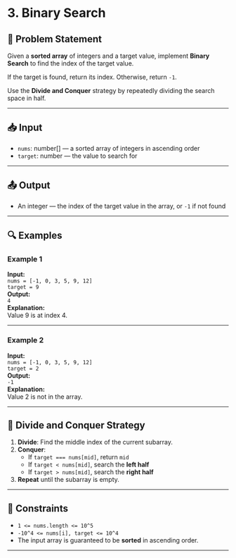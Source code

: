 # 3. Binary Search

## 🧩 Problem Statement

Given a **sorted array** of integers and a target value, implement **Binary Search** to find the index of the target value.

If the target is found, return its index. Otherwise, return `-1`.

Use the **Divide and Conquer** strategy by repeatedly dividing the search space in half.

---

## 📥 Input

-   `nums`: number[] — a sorted array of integers in ascending order
-   `target`: number — the value to search for

---

## 📤 Output

-   An integer — the index of the target value in the array, or `-1` if not found

---

## 🔍 Examples

### Example 1

**Input:**  
`nums = [-1, 0, 3, 5, 9, 12]`  
`target = 9`  
**Output:**  
`4`  
**Explanation:**  
Value 9 is at index 4.

---

### Example 2

**Input:**  
`nums = [-1, 0, 3, 5, 9, 12]`  
`target = 2`  
**Output:**  
`-1`  
**Explanation:**  
Value 2 is not in the array.

---

## 🧠 Divide and Conquer Strategy

1. **Divide**: Find the middle index of the current subarray.
2. **Conquer**:
    - If `target === nums[mid]`, return `mid`
    - If `target < nums[mid]`, search the **left half**
    - If `target > nums[mid]`, search the **right half**
3. **Repeat** until the subarray is empty.

---

## 🔧 Constraints

-   `1 <= nums.length <= 10^5`
-   `-10^4 <= nums[i], target <= 10^4`
-   The input array is guaranteed to be **sorted** in ascending order.

---
